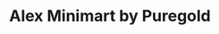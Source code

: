---
title: "Alex Minimart by Puregold"
url: /meycauayan/alex-minimart-by-puregold/
shop: Lebensmittel
---